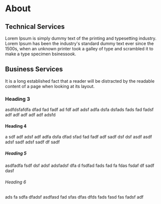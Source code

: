 # About

## Technical Services

Lorem Ipsum is simply dummy text of the printing and typesetting industry. Lorem Ipsum has been the industry's standard dummy text ever since the 1500s, when an unknown printer took a galley of type and scrambled it to make a type specimen bsinessook. 

## Business Services 

It is a long established fact that a reader will be distracted by the readable content of a page when looking at its layout. 

### Heading 3

asdfdsfafdfa dfad fad fadf ad fdf adf adsf adfa dsfa dsfads fads fad fadsf adf adf adf adf adf adsfd

#### Heading 4 

a sdf adf adsf adf adfa dsfa dfad sfad fad fadf adf sadf dsf dsf asdf asdf adsf sadf adsf sadf df sadf

##### Heading 5

asdfadfa fsdf dsf adsf adsfadsf dfa d fsdfad fads fad fa fdas fsdaf df sadf dasf

###### Heading 6 

ads fa sdfa dfadsf asdfasd fad sfas dfas dfds fads fasd fas fadsf adf

